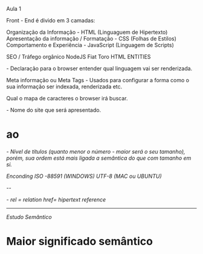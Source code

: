 Aula 1 

Front - End é divido em 3 camadas:

Organização da Informação - HTML (Linguaguem de Hipertexto)
Apresentação da informação / Formatação - CSS (Folhas de Estilos)
Comportamento e Experiência - JavaScript (Linguagem de Scripts)

SEO / Tráfego orgânico
NodeJS
Fiat Toro
HTML ENTITIES

<!Doctype html> - Declaração para o browser entender qual linguagem vai ser renderizada. 

Meta informação ou Meta Tags - Usados para configurar a forma como o sua informação ser indexada, renderizada etc.

<meta charset="UTF-8">  Qual o mapa de caracteres o browser irá buscar. 
<title>.....</title> - Nome do site que será apresentado.

<h1> ao <h6> - Nivel de títulos (quanto menor o número - maior será o seu tamanho), porém, sua ordem está mais ligada a semântica do que com tamanho em si.

Enconding
ISO -88591 (WINDOWS)
UTF-8 (MAC ou UBUNTU)

--
<link rel="stylesheet" type="text/css" href="estilo.css"> - 
rel = relation 
href= hipertext reference


-----

Estudo Semântico
<h1> Maior significado semântico 



